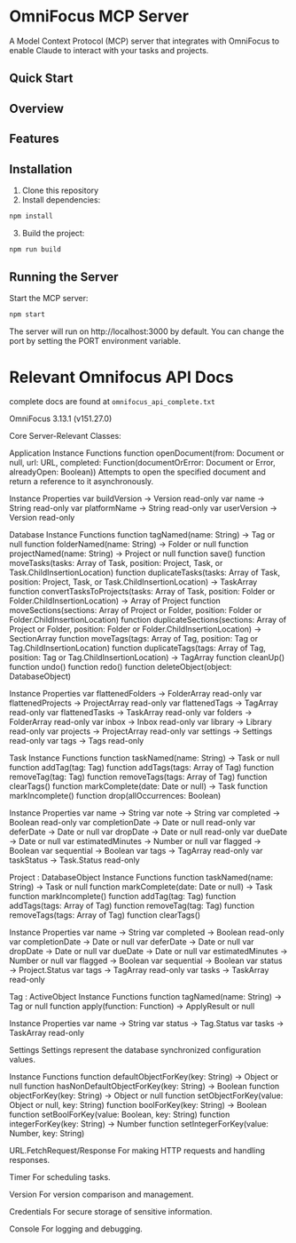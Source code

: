 # OmniFocus MCP Server

A Model Context Protocol (MCP) server that integrates with OmniFocus to enable Claude to interact with your tasks and projects.

## Quick Start

## Overview

## Features


## Installation

1. Clone this repository
2. Install dependencies:

```bash
npm install
```

3. Build the project:

```bash
npm run build
```



## Running the Server

Start the MCP server:

```bash
npm start
```

The server will run on http://localhost:3000 by default. You can change the port by setting the PORT environment variable.



# Relevant Omnifocus API Docs
complete docs are found at `omnifocus_api_complete.txt`

OmniFocus 3.13.1 (v151.27.0)

Core Server-Relevant Classes:

Application
Instance Functions
function openDocument(from: Document or null, url: URL, completed: Function(‍documentOrError: Document or Error, alreadyOpen: Boolean‍))
Attempts to open the specified document and return a reference to it asynchronously.

Instance Properties
var buildVersion → Version read-only
var name → String read-only
var platformName → String read-only
var userVersion → Version read-only

Database
Instance Functions
function tagNamed(name: String) → Tag or null
function folderNamed(name: String) → Folder or null
function projectNamed(name: String) → Project or null
function save()
function moveTasks(tasks: Array of Task, position: Project, Task, or Task.ChildInsertionLocation)
function duplicateTasks(tasks: Array of Task, position: Project, Task, or Task.ChildInsertionLocation) → TaskArray
function convertTasksToProjects(tasks: Array of Task, position: Folder or Folder.ChildInsertionLocation) → Array of Project
function moveSections(sections: Array of Project or Folder, position: Folder or Folder.ChildInsertionLocation)
function duplicateSections(sections: Array of Project or Folder, position: Folder or Folder.ChildInsertionLocation) → SectionArray
function moveTags(tags: Array of Tag, position: Tag or Tag.ChildInsertionLocation)
function duplicateTags(tags: Array of Tag, position: Tag or Tag.ChildInsertionLocation) → TagArray
function cleanUp()
function undo()
function redo()
function deleteObject(object: DatabaseObject)

Instance Properties
var flattenedFolders → FolderArray read-only
var flattenedProjects → ProjectArray read-only
var flattenedTags → TagArray read-only
var flattenedTasks → TaskArray read-only
var folders → FolderArray read-only
var inbox → Inbox read-only
var library → Library read-only
var projects → ProjectArray read-only
var settings → Settings read-only
var tags → Tags read-only

Task
Instance Functions
function taskNamed(name: String) → Task or null
function addTag(tag: Tag)
function addTags(tags: Array of Tag)
function removeTag(tag: Tag)
function removeTags(tags: Array of Tag)
function clearTags()
function markComplete(date: Date or null) → Task
function markIncomplete()
function drop(allOccurrences: Boolean)

Instance Properties
var name → String
var note → String
var completed → Boolean read-only
var completionDate → Date or null read-only
var deferDate → Date or null
var dropDate → Date or null read-only
var dueDate → Date or null
var estimatedMinutes → Number or null
var flagged → Boolean
var sequential → Boolean
var tags → TagArray read-only
var taskStatus → Task.Status read-only

Project : DatabaseObject
Instance Functions
function taskNamed(name: String) → Task or null
function markComplete(date: Date or null) → Task
function markIncomplete()
function addTag(tag: Tag)
function addTags(tags: Array of Tag)
function removeTag(tag: Tag)
function removeTags(tags: Array of Tag)
function clearTags()

Instance Properties
var name → String
var completed → Boolean read-only
var completionDate → Date or null
var deferDate → Date or null
var dropDate → Date or null
var dueDate → Date or null
var estimatedMinutes → Number or null
var flagged → Boolean
var sequential → Boolean
var status → Project.Status
var tags → TagArray read-only
var tasks → TaskArray read-only

Tag : ActiveObject
Instance Functions
function tagNamed(name: String) → Tag or null
function apply(function: Function) → ApplyResult or null

Instance Properties
var name → String
var status → Tag.Status
var tasks → TaskArray read-only

Settings
Settings represent the database synchronized configuration values.

Instance Functions
function defaultObjectForKey(key: String) → Object or null
function hasNonDefaultObjectForKey(key: String) → Boolean
function objectForKey(key: String) → Object or null
function setObjectForKey(value: Object or null, key: String)
function boolForKey(key: String) → Boolean
function setBoolForKey(value: Boolean, key: String)
function integerForKey(key: String) → Number
function setIntegerForKey(value: Number, key: String)

URL.FetchRequest/Response
For making HTTP requests and handling responses.

Timer
For scheduling tasks.

Version
For version comparison and management.

Credentials
For secure storage of sensitive information.

Console
For logging and debugging.